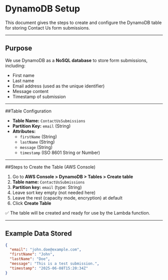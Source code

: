 # DynamoDB Setup

This document gives the steps to create and configure the DynamoDB table for storing Contact Us form submissions.

---

## Purpose

We use DynamoDB as a **NoSQL database** to store form submissions, including:

- First name
- Last name
- Email address (used as the unique identifier)
- Message content
- Timestamp of submission

---

##Table Configuration

- **Table Name:** `ContactUsSubmissions`
- **Partition Key:** `email` (String)
- **Attributes:** 
  - `firstName` (String)
  - `lastName` (String)
  - `message` (String)
  - `timestamp` (ISO 8601 String or Number)

---

##Steps to Create the Table (AWS Console)

1. Go to **AWS Console > DynamoDB > Tables > Create table**
2. **Table name:** `ContactUsSubmissions`
3. **Partition key:** `email` (type: String)
4. Leave sort key empty (not needed here)
5. Leave the rest (capacity mode, encryption) at default
6. Click **Create Table**

✅ The table will be created and ready for use by the Lambda function.

---

## Example Data Stored

```json
{
  "email": "john.doe@example.com",
  "firstName": "John",
  "lastName": "Doe",
  "message": "This is a test submission.",
  "timestamp": "2025-06-08T15:20:34Z"
}
